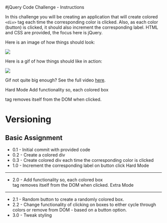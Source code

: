 #jQuery Code Challenge - Instructions

In this challenge you will be creating an application that will create colored `<div>` tag each time the corresponding color is clicked. Also, as each color (button) is clicked, it should also increment the corresponding label. HTML and CSS are provided, the focus here is jQuery.

Here is an image of how things should look:

![](http://i.imgur.com/kNR9bsI.png)

Here is a gif of how things should like in action:

![](http://i.giphy.com/l46CjOg8GvCqz9igM.gif)

Gif not quite big enough? See the full video [here](https://dl.dropboxusercontent.com/u/86491916/Exp-Trm-Final.mp4).

Hard Mode
Add functionality so, each colored box <div> tag removes itself from the DOM when clicked.

Versioning
==========
Basic Assignment
----------------
* 0.1 - Initial commit with provided code
* 0.2 - Create a colored div
* 0.3 - Create colored div each time the corresponding color is clicked
* 1.0 - Increment the corresponding label on button click
Hard Mode
---------
* 2.0 - Add functionality so, each colored box <div> tag removes itself from the DOM when clicked.
Extra Mode
---------
* 2.1 - Random button to create a randomly colored box.
* 2.2 - Change functionality of clicking on boxes to either cycle through colors or remove from DOM - based on a button option.
* 3.0 - Tweak styling
